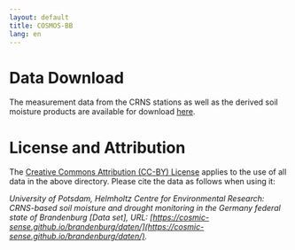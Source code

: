 ```yaml
---
layout: default
title: COSMOS-BB
lang: en
---
```


# Data Download

The measurement data from the CRNS stations as well as the derived soil moisture products are available for download [here](https://b2drop.eudat.eu/s/efStHSPAM8HLc92).

# License and Attribution

The [Creative Commons Attribution (CC-BY) License](https://creativecommons.org/licenses/by/4.0/) applies to the use of all data in the above directory. Please cite the data as follows when using it:

*University of Potsdam, Helmholtz Centre for Environmental Research: CRNS-based soil moisture and drought monitoring in the Germany federal state of Brandenburg [Data set], URL: [https://cosmic-sense.github.io/brandenburg/daten/](https://cosmic-sense.github.io/brandenburg/daten/).*

